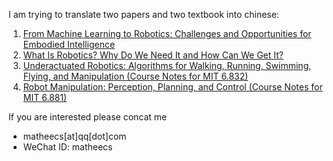 I am trying to translate two papers and two textbook into chinese:

1. [From Machine Learning to Robotics: Challenges and Opportunities for Embodied Intelligence](https://arxiv.org/abs/2110.15245)
2. [What Is Robotics? Why Do We Need It and How Can We Get It?](https://www.annualreviews.org/doi/10.1146/annurev-control-080320-011601)
3. [Underactuated Robotics: Algorithms for Walking, Running, Swimming, Flying, and Manipulation (Course Notes for MIT 6.832)](http://underactuated.mit.edu/index.html)
4. [Robot Manipulation: Perception, Planning, and Control (Course Notes for MIT 6.881)](https://manipulation.csail.mit.edu/index.html)

If you are interested please concat me

- matheecs[at]qq[dot]com
- WeChat ID: matheecs